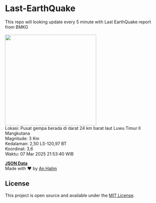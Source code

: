 # Last-EarthQuake
This repo will looking update every 5 minute with Last EarthQuake report from BMKG
<br>
<br>
<img src="undefined" width="300"/>
<br>
Lokasi: Pusat gempa berada di darat 24 km barat laut Luwu Timur  II Mangkutana <br>
Magnitude: 3 Km <br>
Kedalaman: 2,50 LS-120,97 BT <br>
Koordinat: 3,6 <br>
Waktu: 07 Mar 2025 21:53:40 WIB <br>

<a href="./data/data.json">**JSON Data**</a>
<br>
Made with ❤️ by <a href="https://github.com/an-halim">An Halim</a>
## License

This project is open source and available under the [MIT License](LICENSE).
